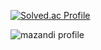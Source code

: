 [![Solved.ac Profile](http://mazassumnida.wtf/api/v2/generate_badge?boj=ghh7964)](https://solved.ac/ghh7964/)

![mazandi profile](http://mazandi.herokuapp.com/api?handle=ghh7964)

<!--
**ghh7964/ghh7964** is a ✨ _special_ ✨ repository because its `README.md` (this file) appears on your GitHub profile.

Here are some ideas to get you started:

- 🔭 I’m currently working on ...
- 🌱 I’m currently learning ...
- 👯 I’m looking to collaborate on ...
- 🤔 I’m looking for help with ...
- 💬 Ask me about ...
- 📫 How to reach me: ...
- 😄 Pronouns: ...
- ⚡ Fun fact: ...
-->
